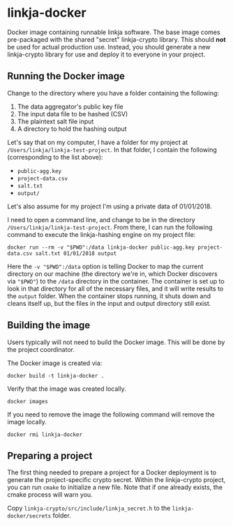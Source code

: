 # linkja-docker

Docker image containing runnable linkja software.  The base image comes pre-packaged with the shared "secret" linkja-crypto library.  This should **not** be used for actual production use.  Instead, you should generate a new linkja-crypto library for use and deploy it to everyone in your project.


## Running the Docker image
Change to the directory where you have a folder containing the following:
1. The data aggregator's public key file
2. The input data file to be hashed (CSV)
3. The plaintext salt file input
4. A directory to hold the hashing output

Let's say that on my computer, I have a folder for my project at  `/Users/linkja/linkja-test-project`.  In that folder, I contain the following (corresponding to the list above):
* `public-agg.key`
* `project-data.csv`
* `salt.txt`
* `output/`

Let's also assume for my project I'm using a private data of 01/01/2018.

I need to open a command line, and change to be in the directory `/Users/linkja/linkja-test-project`.  From there, I can run the following command to execute the linkja-hashing engine on my project file:

```docker run --rm -v "$PWD":/data linkja-docker public-agg.key project-data.csv salt.txt 01/01/2018 output```

Here the `-v "$PWD":/data` option is telling Docker to map the current directory on our machine (the directory we're in, which Docker discovers via `"$PWD"`) to the `/data` directory in the container.  The container is set up to look in that directory for all of the necessary files, and it will write results to the `output` folder.  When the container stops running, it shuts down and cleans itself up, but the files in the input and output directory still exist.

## Building the image
Users typically will not need to build the Docker image.  This will be done by the project coordinator.

The Docker image is created via:

`docker build -t linkja-docker .`

Verify that the image was created locally.

`docker images`

If you need to remove the image the following command will remove the image locally.

`docker rmi linkja-docker`

## Preparing a project

The first thing needed to prepare a project for a Docker deployment is to generate the project-specific crypto secret.  Within the linkja-crypto project, you can run `cmake` to initialize a new file.  Note that if one already exists, the cmake process will warn you.

Copy `linkja-crypto/src/include/linkja_secret.h` to the `linkja-docker/secrets` folder.
